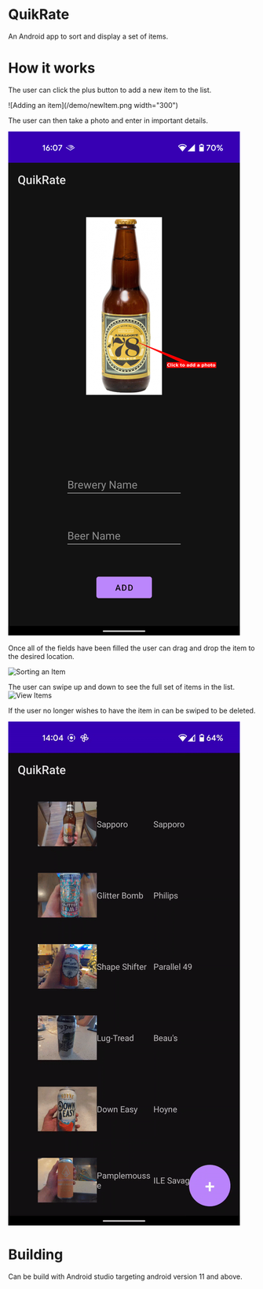 # QuikRate
An Android app to sort and display a set of items.

# How it works
The user can click the plus button to add a new item to the list.

![Adding an item](/demo/newItem.png width="300")

The user can then take a photo and enter in important details.

![Adding Details](/demo/details.png)

Once all of the fields have been filled the user can drag and drop the 
item to the desired location. 

![Sorting an Item](/demo/reorder.gif)

The user can swipe up and down to see the full set of items in the list.
![View Items](/demo/scroll.gif)

If the user no longer wishes to have the item in can be swiped to be deleted.

![Swipe to delete](/demo/delete.gif)

# Building
Can be build with Android studio targeting android version 11 and above.
